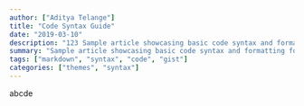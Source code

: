 ```yaml
---
author: ["Aditya Telange"]
title: "Code Syntax Guide"
date: "2019-03-10"
description: "123 Sample article showcasing basic code syntax and formatting for HTML elements."
summary: "Sample article showcasing basic code syntax and formatting for HTML elements."
tags: ["markdown", "syntax", "code", "gist"]
categories: ["themes", "syntax"]
---
```


abcde